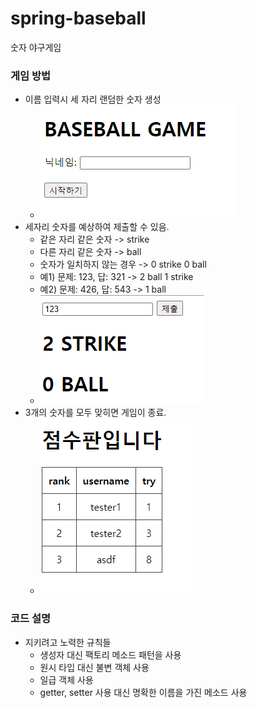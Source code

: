 # spring-baseball

숫자 야구게임

### 게임 방법
- 이름 입력시 세 자리 랜덤한 숫자 생성
  - ![img.png](https://github.com/sang5c/spring-baseball/blob/main/images/main.png)
- 세자리 숫자를 예상하여 제출할 수 있음.
  - 같은 자리 같은 숫자 -> strike
  - 다른 자리 같은 숫자 -> ball
  - 숫자가 일치하지 않는 경우 -> 0 strike 0 ball
  - 예1) 문제: 123, 답: 321 -> 2 ball 1 strike
  - 예2) 문제: 426, 답: 543 -> 1 ball
  - ![img.png](https://github.com/sang5c/spring-baseball/blob/main/images/predict.png)
- 3개의 숫자를 모두 맞히면 게임이 종료.
  - ![img_1.png](https://github.com/sang5c/spring-baseball/blob/main/images/score.png)

### 코드 설명
- 지키려고 노력한 규칙들
  - 생성자 대신 팩토리 메소드 패턴을 사용
  - 원시 타입 대신 불변 객체 사용
  - 일급 객체 사용
  - getter, setter 사용 대신 명확한 이름을 가진 메소드 사용
